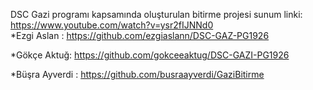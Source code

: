 DSC Gazi programı kapsamında oluşturulan bitirme projesi sunum linki:
https://www.youtube.com/watch?v=ysr2fIJNNd0
<br/>
*Ezgi Aslan : https://github.com/ezgiaslann/DSC-GAZ-PG1926

*Gökçe Aktuğ: https://github.com/gokceeaktug/DSC-GAZI-PG1926

*Büşra Ayverdi : https://github.com/busraayverdi/GaziBitirme